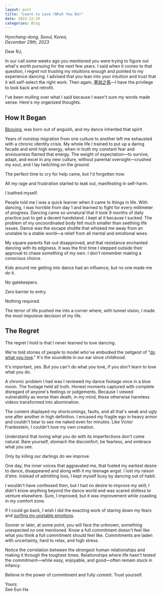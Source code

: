 ```yaml
---
layout: post
title: "Learn to Love (What You Do)"
date: 2023-12-29
categories: Blog
---
```


_Hyochang-dong, Seoul, Korea,_  
_December 29th, 2023_

Dear RJ,
 
In our call some weeks ago you mentioned you were trying to figure out what's worth pursuing for the next few years. I said when it comes to that question, I regret not trusting my intuitions enough and pointed to my experience dancing. I advised that you lean into your intuition and trust that it will self-select the right work. Then again, [塞翁之馬](https://en.wikipedia.org/wiki/The_old_man_lost_his_horse)—I have the privilege to look back and retrofit.

I've been mulling over what I said because I wasn't sure my words made sense. Here's my organized thoughts.

## How It Began

[Bboying](https://en.wikipedia.org/wiki/Breakdancing), was born out of anguish, and my dance inherited that spirit.

Years of nonstop migration from one culture to another left me exhausted with a chronic identity crisis. My whole life I trained to put up a daring facade and emit high energy, when in truth my constant fear and anxiousness flamed that energy. The weight of expectation—to survive, adapt, and excel in any new culture, without parental oversight—crushed my soul, and I lay twitching on the ground.

The perfect time to cry for help came, but I'd forgotten how.

All my rage and frustration started to leak out, manifesting in self-harm.

I loathed myself.

People told me I was a quick learner when it came to things in life. With dancing, I was horrible from day 1 and learned to fight for every millimeter of progress. Dancing came so unnatural that it took 9 months of daily practice just to get a decent handstand. I kept at it because I sucked. The problem of my uncoordinated body felt much smaller than seething life issues. Dance was the escape shuttle that whisked me away from an unstable to a stable world—a relief from all mental and emotional woes.

My square parents flat-out disapproved, and that resistance enchanted dancing with its edginess. It was the first time I stepped outside their approval to chase something of my own. I don't remember making a conscious choice.

Kids around me getting into dance had an influence, but no one made me do it.

No gatekeepers.

Zero barrier to entry.

Nothing required.

The terror of life pushed me into a corner where, with tunnel vision, I made the most impulsive decision of my life.

## The Regret

The regret I hold is that I never learned to love dancing.

We're told stories of people to model who've embodied the zeitgeist of "[do what you love](https://www.paulgraham.com/love.html)." It's the soundbite in our ear since childhood.

It's important, yes. But you can't do what you love, if you don't learn to love what you do.

A chronic problem I had was I reviewed my dance footage once in a blue moon. The footage held all truth. Honest moments captured with complete disregard of anyone's feelings or judgements. Because I viewed vulnerability as worse than death, in my mind, these otherwise harmless videos transformed into abomination.

The content displayed my shortcomings, faults, and all that's weak and ugly one after another in high definition. I encased my fragile ego in heavy armor and couldn't bear to see me naked even for minutes. Like Victor Frankestein, I couldn't love my own creation.

Understand that loving what you do with its imperfections don't come natural. Bare yourself, stomach the discomfort, be fearless, and embrace what you see.

Only by killing our darlings do we improve.

One day, the inner voices that aggravated me, that fueled my earliest desire to dance, disappeared and along with it my teenage angst. I lost my raison d'etre. Instead of admitting loss, I kept myself busy by dancing out of habit.

I wouldn't have confessed then, but I had no desire to improve my skill; I didn't know anything beyond the dance world and was scared shitless to venture elsewhere. Sure, I improved, but it was improvement while coasting in my comfort zone.

If I could go back, I wish I did the exacting work of staring down my fears and [surfing my unstable emotions](https://www.emotionalsurfing.com/).

Sooner or later, at some point, you will face the unknown, something unexpected no one mentioned. Know a full commitment doesn't feel like what you think a full commitment should feel like. Commitments are laden with uncertainty, hard to relax, and high stress.

Notice the correlation between the strongest human relationships and making it through the toughest times. Relationships where life hasn't tested the commitment—while easy, enjoyable, and good—often remain stuck in infancy.

Believe in the power of commitment and fully commit. Trust yourself.

Yours:  
See Eun Ha